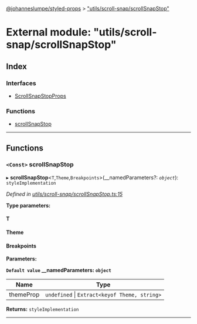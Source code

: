 [@johanneslumpe/styled-props](../README.md) > ["utils/scroll-snap/scrollSnapStop"](../modules/_utils_scroll_snap_scrollsnapstop_.md)

# External module: "utils/scroll-snap/scrollSnapStop"

## Index

### Interfaces

* [ScrollSnapStopProps](../interfaces/_utils_scroll_snap_scrollsnapstop_.scrollsnapstopprops.md)

### Functions

* [scrollSnapStop](_utils_scroll_snap_scrollsnapstop_.md#scrollsnapstop)

---

## Functions

<a id="scrollsnapstop"></a>

### `<Const>` scrollSnapStop

▸ **scrollSnapStop**<`T`,`Theme`,`Breakpoints`>(__namedParameters?: *`object`*): `styleImplementation`

*Defined in [utils/scroll-snap/scrollSnapStop.ts:15](https://github.com/johanneslumpe/styled-props/blob/8e709f1/src/utils/scroll-snap/scrollSnapStop.ts#L15)*

**Type parameters:**

#### T 
#### Theme 
#### Breakpoints 
**Parameters:**

**`Default value` __namedParameters: `object`**

| Name | Type |
| ------ | ------ |
| themeProp | `undefined` \| `Extract<keyof Theme, string>` |

**Returns:** `styleImplementation`

___

